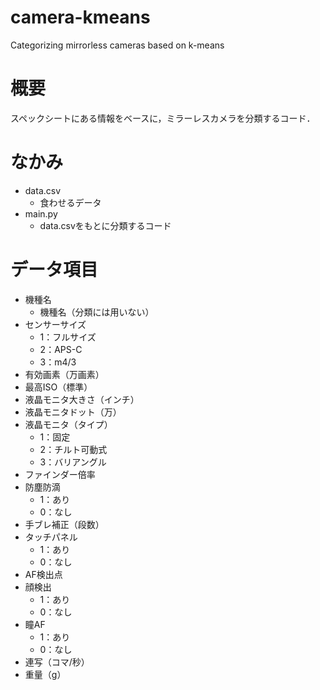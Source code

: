 # camera-kmeans
Categorizing mirrorless cameras based on k-means

# 概要
スペックシートにある情報をベースに，ミラーレスカメラを分類するコード．

# なかみ
- data.csv
    - 食わせるデータ
- main.py
    - data.csvをもとに分類するコード

# データ項目
- 機種名
    - 機種名（分類には用いない）
- センサーサイズ
    - 1：フルサイズ
    - 2：APS-C
    - 3：m4/3
- 有効画素（万画素）
- 最高ISO（標準）
- 液晶モニタ大きさ（インチ）
- 液晶モニタドット（万）
- 液晶モニタ（タイプ）
    - 1：固定
    - 2：チルト可動式
    - 3：バリアングル
- ファインダー倍率
- 防塵防滴
    - 1：あり
    - 0：なし
- 手ブレ補正（段数）
- タッチパネル
    - 1：あり
    - 0：なし
- AF検出点
- 顔検出
    - 1：あり
    - 0：なし
- 瞳AF
    - 1：あり
    - 0：なし
- 連写（コマ/秒）
- 重量（g）
